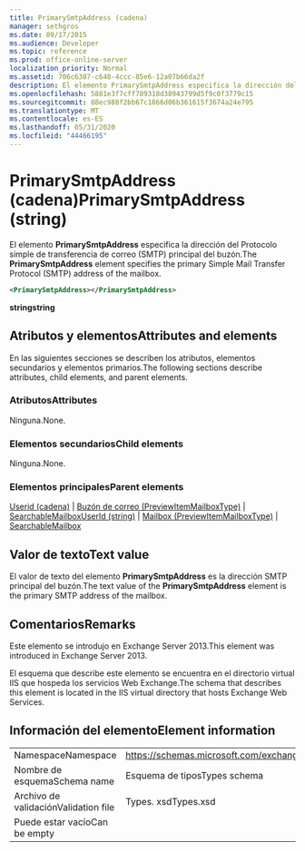```yaml
---
title: PrimarySmtpAddress (cadena)
manager: sethgros
ms.date: 09/17/2015
ms.audience: Developer
ms.topic: reference
ms.prod: office-online-server
localization_priority: Normal
ms.assetid: 706c6387-c648-4ccc-85e6-12a07b66da2f
description: El elemento PrimarySmtpAddress especifica la dirección del Protocolo simple de transferencia de correo (SMTP) principal del buzón.
ms.openlocfilehash: 5881e3f7cff709318d38943799d5f9c0f3779c15
ms.sourcegitcommit: 88ec988f2bb67c1866d06b361615f3674a24e795
ms.translationtype: MT
ms.contentlocale: es-ES
ms.lasthandoff: 05/31/2020
ms.locfileid: "44466195"
---
```

# <a name="primarysmtpaddress-string"></a><span data-ttu-id="a22d1-103">PrimarySmtpAddress (cadena)</span><span class="sxs-lookup"><span data-stu-id="a22d1-103">PrimarySmtpAddress (string)</span></span>

<span data-ttu-id="a22d1-104">El elemento **PrimarySmtpAddress** especifica la dirección del Protocolo simple de transferencia de correo (SMTP) principal del buzón.</span><span class="sxs-lookup"><span data-stu-id="a22d1-104">The **PrimarySmtpAddress** element specifies the primary Simple Mail Transfer Protocol (SMTP) address of the mailbox.</span></span> 
  
```XML
<PrimarySmtpAddress></PrimarySmtpAddress>
```

 <span data-ttu-id="a22d1-105">**string**</span><span class="sxs-lookup"><span data-stu-id="a22d1-105">**string**</span></span>
## <a name="attributes-and-elements"></a><span data-ttu-id="a22d1-106">Atributos y elementos</span><span class="sxs-lookup"><span data-stu-id="a22d1-106">Attributes and elements</span></span>

<span data-ttu-id="a22d1-107">En las siguientes secciones se describen los atributos, elementos secundarios y elementos primarios.</span><span class="sxs-lookup"><span data-stu-id="a22d1-107">The following sections describe attributes, child elements, and parent elements.</span></span>
  
### <a name="attributes"></a><span data-ttu-id="a22d1-108">Atributos</span><span class="sxs-lookup"><span data-stu-id="a22d1-108">Attributes</span></span>

<span data-ttu-id="a22d1-109">Ninguna.</span><span class="sxs-lookup"><span data-stu-id="a22d1-109">None.</span></span>
  
### <a name="child-elements"></a><span data-ttu-id="a22d1-110">Elementos secundarios</span><span class="sxs-lookup"><span data-stu-id="a22d1-110">Child elements</span></span>

<span data-ttu-id="a22d1-111">Ninguna.</span><span class="sxs-lookup"><span data-stu-id="a22d1-111">None.</span></span>
  
### <a name="parent-elements"></a><span data-ttu-id="a22d1-112">Elementos principales</span><span class="sxs-lookup"><span data-stu-id="a22d1-112">Parent elements</span></span>

<span data-ttu-id="a22d1-113">[Userid (cadena)](userid-string.md)  |  [Buzón de correo (PreviewItemMailboxType)](mailbox-previewitemmailboxtype.md)  |  [SearchableMailbox](searchablemailbox.md)</span><span class="sxs-lookup"><span data-stu-id="a22d1-113">[UserId (string)](userid-string.md) | [Mailbox (PreviewItemMailboxType)](mailbox-previewitemmailboxtype.md) | [SearchableMailbox](searchablemailbox.md)</span></span>
  
## <a name="text-value"></a><span data-ttu-id="a22d1-114">Valor de texto</span><span class="sxs-lookup"><span data-stu-id="a22d1-114">Text value</span></span>

<span data-ttu-id="a22d1-115">El valor de texto del elemento **PrimarySmtpAddress** es la dirección SMTP principal del buzón.</span><span class="sxs-lookup"><span data-stu-id="a22d1-115">The text value of the **PrimarySmtpAddress** element is the primary SMTP address of the mailbox.</span></span> 
  
## <a name="remarks"></a><span data-ttu-id="a22d1-116">Comentarios</span><span class="sxs-lookup"><span data-stu-id="a22d1-116">Remarks</span></span>

<span data-ttu-id="a22d1-117">Este elemento se introdujo en Exchange Server 2013.</span><span class="sxs-lookup"><span data-stu-id="a22d1-117">This element was introduced in Exchange Server 2013.</span></span>
  
<span data-ttu-id="a22d1-118">El esquema que describe este elemento se encuentra en el directorio virtual IIS que hospeda los servicios Web Exchange.</span><span class="sxs-lookup"><span data-stu-id="a22d1-118">The schema that describes this element is located in the IIS virtual directory that hosts Exchange Web Services.</span></span>
  
## <a name="element-information"></a><span data-ttu-id="a22d1-119">Información del elemento</span><span class="sxs-lookup"><span data-stu-id="a22d1-119">Element information</span></span>

|||
|:-----|:-----|
|<span data-ttu-id="a22d1-120">Namespace</span><span class="sxs-lookup"><span data-stu-id="a22d1-120">Namespace</span></span>  <br/> |https://schemas.microsoft.com/exchange/services/2006/types  <br/> |
|<span data-ttu-id="a22d1-121">Nombre de esquema</span><span class="sxs-lookup"><span data-stu-id="a22d1-121">Schema name</span></span>  <br/> |<span data-ttu-id="a22d1-122">Esquema de tipos</span><span class="sxs-lookup"><span data-stu-id="a22d1-122">Types schema</span></span>  <br/> |
|<span data-ttu-id="a22d1-123">Archivo de validación</span><span class="sxs-lookup"><span data-stu-id="a22d1-123">Validation file</span></span>  <br/> |<span data-ttu-id="a22d1-124">Types. xsd</span><span class="sxs-lookup"><span data-stu-id="a22d1-124">Types.xsd</span></span>  <br/> |
|<span data-ttu-id="a22d1-125">Puede estar vacío</span><span class="sxs-lookup"><span data-stu-id="a22d1-125">Can be empty</span></span>  <br/> ||
   

